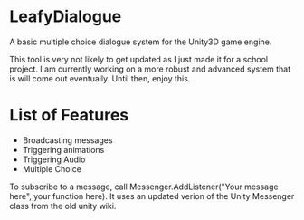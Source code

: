 # LeafyDialogue
A basic multiple choice dialogue system for the Unity3D game engine.

This tool is very not likely to get updated as I just made it for a school project. I am currently working on a more robust and advanced 
system that is will come out eventually. Until then, enjoy this.

# List of Features
- Broadcasting messages
- Triggering animations
- Triggering Audio
- Multiple Choice

To subscribe to a message, call Messenger.AddListener("Your message here", your function here). It uses an updated verion of the Unity Messenger class from the old unity wiki.
